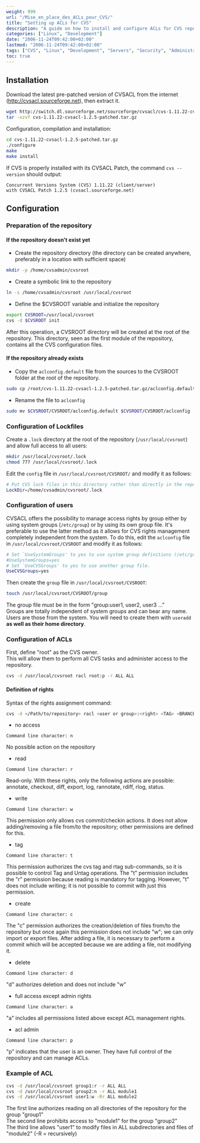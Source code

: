 ```yaml
---
weight: 999
url: "/Mise_en_place_des_ACLs_pour_CVS/"
title: "Setting up ACLs for CVS"
description: "A guide on how to install and configure ACLs for CVS repositories."
categories: ["Linux", "Development"]
date: "2006-11-24T09:42:00+02:00"
lastmod: "2006-11-24T09:42:00+02:00"
tags: ["CVS", "Linux", "Development", "Servers", "Security", "Administration"]
toc: true
---
```


## Installation

Download the latest pre-patched version of CVSACL from the internet (http://cvsacl.sourceforge.net), then extract it.

```bash
wget http://switch.dl.sourceforge.net/sourceforge/cvsacl/cvs-1.11.22-cvsacl-1.2.5-patched.tar.gz
tar -xzvf cvs-1.11.22-cvsacl-1.2.5-patched.tar.gz
```

Configuration, compilation and installation:

```bash
cd cvs-1.11.22-cvsacl-1.2.5-patched.tar.gz
./configure
make
make install
```

If CVS is properly installed with its CVSACL Patch, the command `cvs --version` should output:

```
Concurrent Versions System (CVS) 1.11.22 (client/server)
with CVSACL Patch 1.2.5 (cvsacl.sourceforge.net)
```

## Configuration

### Preparation of the repository

#### If the repository doesn't exist yet

* Create the repository directory (the directory can be created anywhere, preferably in a location with sufficient space)

```bash
mkdir -p /home/cvsadmin/cvsroot
```

* Create a symbolic link to the repository

```bash
ln -s /home/cvsadmin/cvsroot /usr/local/cvsroot
```

* Define the $CVSROOT variable and initialize the repository

```bash
export CVSROOT=/usr/local/cvsroot
cvs -d $CVSROOT init
```

After this operation, a CVSROOT directory will be created at the root of the repository.
This directory, seen as the first module of the repository, contains all the CVS configuration files.

#### If the repository already exists

* Copy the `aclconfig.default` file from the sources to the CVSROOT folder at the root of the repository.

```bash
sudo cp /root/cvs-1.11.22-cvsacl-1.2.5-patched.tar.gz/aclconfig.default $CVSROOT/CVSROOT
```

* Rename the file to `aclconfig`

```bash
sudo mv $CVSROOT/CVSROOT/aclconfig.default $CVSROOT/CVSROOT/aclconfig
```

### Configuration of Lockfiles

Create a `.lock` directory at the root of the repository (`/usr/local/cvsroot`) and allow full access to all users:

```bash
mkdir /usr/local/cvsroot/.lock
chmod 777 /usr/local/cvsroot/.lock
```

Edit the `config` file in `/usr/local/cvsroot/CVSROOT/` and modify it as follows:

```bash
# Put CVS lock files in this directory rather than directly in the repository.
LockDir=/home/cvsadmin/cvsroot/.lock
```

### Configuration of users

CVSACL offers the possibility to manage access rights by group either by using system groups (`/etc/group`) or by using its own group file.
It's preferable to use the latter method as it allows for CVS rights management completely independent from the system.
To do this, edit the `aclconfig` file in `/usr/local/cvsroot/CVSROOT` and modify it as follows:

```bash
# Set `UseSystemGroups' to yes to use system group definitions (/etc/group).
#UseSystemGroups=yes
# Set `UseCVSGroups' to yes to use another group file.
UseCVSGroups=yes
```

Then create the `group` file in `/usr/local/cvsroot/CVSROOT`:

```bash
touch /usr/local/cvsroot/CVSROOT/group
```

The group file must be in the form "group:user1, user2, user3 ..."  
Groups are totally independent of system groups and can bear any name.  
Users are those from the system. You will need to create them with `useradd` **as well as their home directory**.

### Configuration of ACLs

First, define "root" as the CVS owner.  
This will allow them to perform all CVS tasks and administer access to the repository.

```bash
cvs -d /usr/local/cvsroot racl root:p -r ALL ALL
```

#### Definition of rights

Syntax of the rights assignment command:

```bash
cvs -d </Path/to/repository> racl <user or group>:<right> <TAG> <BRANCH>
```

* no access

```
Command line character: n
```

No possible action on the repository

* read

```
Command line character: r
```

Read-only. With these rights, only the following actions are possible: annotate, checkout, diff, export, log, rannotate, rdiff, rlog, status.

* write

```
Command line character: w
```

This permission only allows cvs commit/checkin actions. It does not allow adding/removing a file from/to the repository; other permissions are defined for this.

* tag

```
Command line character: t
```

This permission authorizes the cvs tag and rtag sub-commands, so it is possible to control Tag and Untag operations. The "t" permission includes the "r" permission because reading is mandatory for tagging. However, "t" does not include writing; it is not possible to commit with just this permission.

* create

```
Command line character: c
```

The "c" permission authorizes the creation/deletion of files from/to the repository but once again this permission does not include "w"; we can only import or export files. After adding a file, it is necessary to perform a commit which will be accepted because we are adding a file, not modifying it.

* delete

```
Command line character: d
```

"d" authorizes deletion and does not include "w"

* full access except admin rights

```
Command line character: a
```

"a" includes all permissions listed above except ACL management rights.

* acl admin

```
Command line character: p
```

"p" indicates that the user is an owner. They have full control of the repository and can manage ACLs.

### Example of ACL

```bash
cvs -d /usr/local/cvsroot group1:r -r ALL ALL
cvs -d /usr/local/cvsroot group2:n -r ALL module1
cvs -d /usr/local/cvsroot user1:w -Rr ALL module2
```

The first line authorizes reading on all directories of the repository for the group "group1"  
The second line prohibits access to "module1" for the group "group2"  
The third line allows "user1" to modify files in ALL subdirectories and files of "module2" (-R = recursively)
